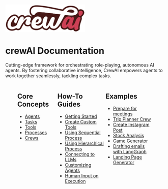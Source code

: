 <img src='./crew_only_logo.png' width='250' class='mb-10'/>

# crewAI Documentation

Cutting-edge framework for orchestrating role-playing, autonomous AI agents. By fostering collaborative intelligence, CrewAI empowers agents to work together seamlessly, tackling complex tasks.

<div style="display:flex; margin:0 auto; justify-content: center;">
    <div style="width:25%">
        <h2>Core Concepts</h2>
        <ul>
            <li>
                <a href="./core-concepts/Agents">
                    Agents
                </a>
            </li>
            <li>
                <a href="./core-concepts/Tasks">
                    Tasks
                </a>
            </li>
            <li>
                <a href="./core-concepts/Tools">
                    Tools
                </a>
            </li>
            <li>
                <a href="./core-concepts/Processes">
                    Processes
                </a>
            </li>
            <li>
                <a href="./core-concepts/Crews">
                    Crews
                </a>
            </li>
        </ul>
    </div>
    <div style="width:30%">
        <h2>How-To Guides</h2>
        <ul>
            <li>
                <a href="./how-to/Creating-a-Crew-and-kick-it-off">
                    Getting Started
                </a>
            </li>
            <li>
                <a href="./how-to/Create Custom Tools">
                    Create Custom Tools
                </a>
            </li>
            <li>
                <a href="./how-to/Sequential">
                    Using Sequential Process
                </a>
            </li>
            <li>
                <a href="./how-to/Hierarchical">
                    Using Hierarchical Process
                </a>
            </li>
            <li>
                <a href="./how-to/LLM-Connections">
                    Connecting to LLMs
                </a>
            </li>
            <li>
                <a href="./how-to/Customizing-Agents">
                    Customizing Agents
                </a>
            </li>
            <li>
                <a href="./how-to/Human-Input-on-Execution">
                    Human Input on Execution
                </a>
            </li>
        </ul>
    </div>
    <div style="width:30%">
        <h2>Examples</h2>
        <ul>
            <li>
                <a target='_blank' href="https://github.com/joaomdmoura/crewAI-examples/tree/main/prep-for-a-meeting">
                    Prepare for meetings
                </a>
            </li>
            <li>
                <a target='_blank' href="https://github.com/joaomdmoura/crewAI-examples/tree/main/trip_planner">
                    Trip Planner Crew
                </a>
            </li>
            <li>
                <a target='_blank' href="https://github.com/joaomdmoura/crewAI-examples/tree/main/instagram_post">
                    Create Instagram Post
                </a>
            </li>
            <li>
                <a target='_blank' href="https://github.com/joaomdmoura/crewAI-examples/tree/main/stock_analysis">
                    Stock Analysis
                </a>
            </li>
            <li>
                <a target='_blank' href="https://github.com/joaomdmoura/crewAI-examples/tree/main/game-builder-crew">
                    Game Generator
                </a>
            </li>
            <li>
                <a target='_blank' href="https://github.com/joaomdmoura/crewAI-examples/tree/main/CrewAI-LangGraph">
                    Drafting emails with LangGraph
                </a>
            </li>
            <li>
                <a target='_blank' href="https://github.com/joaomdmoura/crewAI-examples/tree/main/landing_page_generator">
                    Landing Page Generator
                </a>
            </li>
        </ul>
    </div>
</div>